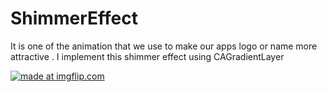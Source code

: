 # ShimmerEffect
It is one of the animation that we use to make our apps logo or name more attractive . I implement this shimmer effect using CAGradientLayer

<a href="https://imgflip.com/gif/2oalwi"><img src="https://i.imgflip.com/2oalwi.gif" title="made at imgflip.com"/></a>
